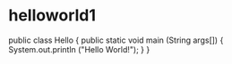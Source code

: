 # helloworld1
public class Hello {
	public static void main (String args[]) {
		System.out.println ("Hello World!");
	}
}

